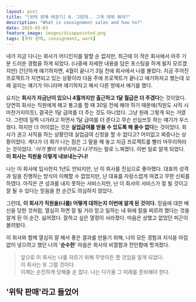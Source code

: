 ```yaml
---
layout: post
title: "[위탁 판매 여정기] 0. 그런데.. 그게 대체 뭐야?"
description: "What is consignment sales and how to?"
date: 2025-05-03
feature_image: images/disappointed.png
tags: [위탁 판매, consignment, work]
---
```


내가 지금 다니는 회사가 어디인지를 말할 순 없지만, 최근에 이 작은 회사에서 아주 기분 드러운 경험을 하게 되었다. (나중에 자세한 내용을 담은 포스팅을 하게 될지 모르겠지만) 간단하게 얘기하자면, 4월이 끝나기 3일 전에 회사에서 나를 불렀다. 지금 주어진 프로젝트가 지연되고 있는 상황이라 다음 주에 프로젝트가 끝나고 얘기하자고 했는데 오래 걸리는 얘기가 아니라며 얘기하자고 해서 다른 방에서 얘기를 했다.

요지는 **회사가 자금난이 있으니 4월까지만 출근하고 1달 월급은 더 주겠다**는 것이었다. 당연히 회사는 직원에게 해고 통고를 할 때 30일 전에 해야 하기 때문에(직원도 사직 시 마찬가지이듯), 결국은 1달 급여를 더 주는 것도 아니었다. 그냥 원래 그렇게 되는 거였다. 그런데 일찍 나가라고 하면서 1달 급여를 더 준다고 무슨 선심쓰듯 하는 얘기가 우스웠다. 하지만 더 어이없는 것은 **실업급여를 받을 수 있도록 해 줄수 없다**는 것이었다. 회사가 권고 사직을 하는 상황인데 실업급여 신청을 할 수 없다고? 어이없고 짜증나는 상황이었다. 게다가 더 화가 나는 점은 그 말을 해 놓고 지금 프로젝트를 빨리 마무리하라는 것이었다. '_이거 빨리 마무리하고 나가_'라는 말로 느껴졌다. 이번 일로 알게 되었다. **이 회사는 직원을 이렇게 내보내는구나!**

나는 이 회사에 입사한지 1년도 안되지만, 난 이 회사를 진심으로 좋아했다. 대표의 성격과 일을 진행하는 방식이 이해할 수 없었지만, 난 대표를 자랑스럽게 여겼고 무한 신뢰를 하였다. 아직은 큰 성과를 내지 못하는 서비스지만, 난 이 회사의 서비스가 잘 될 것이고 잘 될 수 있다는 믿음을 한 순간도 의심하지 않았다.

그런데, **이 회사가 직원을(나를) 어떻게 대하는지 이번에 알게 된 것이다.** 믿음에 대한 배신을 당한 것처럼, 열심히 하면 잘 될 거라 믿고 일하는 내 뒤에 칼을 찌르려 했다는 것을 알게 된 이 순간. 싫어졌다. 잘하고 싶은 열정이 사라졌다. 마음은 상했고 없었던 피곤이 몰려왔다. 

이 회사와 함께 열심히 잘 해서 좋은 결과를 만들기 위해, 나의 모든 경험과 지식을 아낌없이 넣으려고 했던 나의 '**순수한**' 마음은 회사의 비열함과 잔인함에 찟겨졌다.

<!--more-->

> 앞으로 이 회사는 나를 자르기 위해 무엇이든 할 것임을 알게 되었다. <br />
> 이 회사는 또 그럴 것이다. <br />
> 이제는 순진하게 당해줄 순 없다. 나는 다가올 그 미래를 준비해야 한다.

## '위탁 판매'라고 들었어

